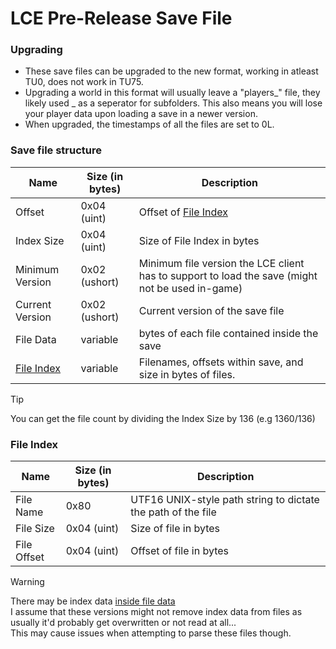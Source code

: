 # LCE Pre-Release Save File

### Upgrading
- These save files can be upgraded to the new format, working in atleast TU0, does not work in TU75.
- Upgrading a world in this format will usually leave a "players_" file, they likely used _ as a seperator for subfolders. This also means you will lose your player data upon loading a save in a newer version.
- When upgraded, the timestamps of all the files are set to 0L.

### Save file structure
| Name | Size (in bytes) | Description |
|------|-----------------|-------------|
| Offset | 0x04 (uint) | Offset of [File Index](./Pre-Release%20Save%20Format.md#File-Index)
| Index Size | 0x04 (uint) | Size of File Index in bytes
| Minimum Version | 0x02 (ushort) | Minimum file version the LCE client has to support to load the save (might not be used in-game)
| Current Version | 0x02 (ushort) | Current version of the save file
| File Data | variable | bytes of each file contained inside the save
| [File Index](./Pre-Release%20Save%20Format.md#File-Index) | variable | Filenames, offsets within save, and size in bytes of files.

  
> [!TIP]
> You can get the file count by dividing the Index Size by 136 (e.g $`1360 / 136`$)   

<!-- I don't think the file name is actually endian reverse... -->
### File Index
| Name | Size (in bytes) | Description |
|------|-----------------|-------------|
| File Name | 0x80 | UTF16 UNIX-style path string to dictate the path of the file
| File Size | 0x04 (uint) | Size of file in bytes
| File Offset | 0x04 (uint) | Offset of file in bytes

> [!WARNING]
> There may be index data [inside file data](https://github.com/user-attachments/assets/e44eea94-41a9-42cf-8386-f84ac9565cff)  
> I assume that these versions might not remove index data from files as usually it'd probably get overwritten or not read at all...   
> This may cause issues when attempting to parse these files though.


